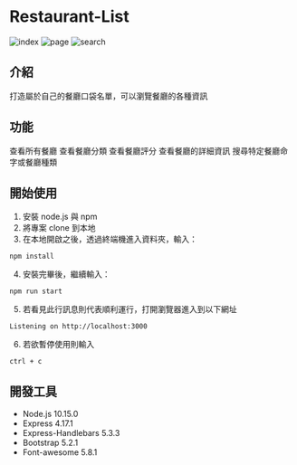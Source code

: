 # Restaurant-List

![index](https://user-images.githubusercontent.com/95627236/235342920-64fe65bf-0cd5-44e0-ae09-df0113ef2759.jpeg)
![page](https://user-images.githubusercontent.com/95627236/235342925-e9e0796d-519c-487e-9a08-c77b2ffe6474.jpeg)
![search](https://user-images.githubusercontent.com/95627236/235342928-2304f026-275d-4d1f-860a-967abf285286.jpeg)

## 介紹
打造屬於自己的餐廳口袋名單，可以瀏覽餐廳的各種資訊

## 功能
查看所有餐廳
查看餐廳分類
查看餐廳評分
查看餐廳的詳細資訊
搜尋特定餐廳命字或餐廳種類

## 開始使用
1. 安裝 node.js 與 npm
2. 將專案 clone 到本地
3. 在本地開啟之後，透過終端機進入資料夾，輸入：
```
npm install
```
4. 安裝完畢後，繼續輸入：
```
npm run start
```
5. 若看見此行訊息則代表順利運行，打開瀏覽器進入到以下網址
```
Listening on http://localhost:3000
```
6. 若欲暫停使用則輸入
```
ctrl + c
```
## 開發工具
- Node.js 10.15.0
- Express 4.17.1
- Express-Handlebars 5.3.3
- Bootstrap 5.2.1
- Font-awesome 5.8.1
